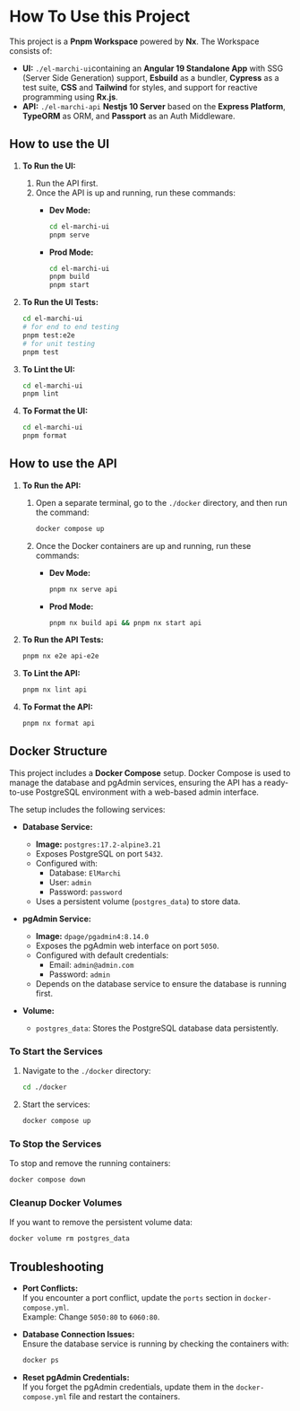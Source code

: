 # How To Use this Project

This project is a **Pnpm Workspace** powered by **Nx**. The Workspace consists of:

- **UI:** `./el-marchi-ui`containing an **Angular 19 Standalone App** with SSG (Server Side Generation) support, **Esbuild** as a bundler, **Cypress** as a test suite, **CSS** and **Tailwind** for styles, and support for reactive programming using **Rx.js**.
- **API:** `./el-marchi-api` **Nestjs 10 Server** based on the **Express Platform**, **TypeORM** as ORM, and **Passport** as an Auth Middleware.

## How to use the UI

1. **To Run the UI:**
    1. Run the API first.
    2. Once the API is up and running, run these commands:
        - **Dev Mode:**  

          ```sh
          cd el-marchi-ui
          pnpm serve
          ```  

        - **Prod Mode:**  

          ```sh
          cd el-marchi-ui
          pnpm build
          pnpm start
          ```

2. **To Run the UI Tests:**  

    ```sh
    cd el-marchi-ui
    # for end to end testing
    pnpm test:e2e
    # for unit testing
    pnpm test
    ```

3. **To Lint the UI:**  

    ```sh
    cd el-marchi-ui
    pnpm lint
    ```

4. **To Format the UI:**  

    ```sh
    cd el-marchi-ui
    pnpm format
    ```

## How to use the API

1. **To Run the API:**
    1. Open a separate terminal, go to the `./docker` directory, and then run the command:

       ```sh
       docker compose up
       ```

    2. Once the Docker containers are up and running, run these commands:
        - **Dev Mode:**  

          ```sh
          pnpm nx serve api
          ```

        - **Prod Mode:**  

          ```sh
          pnpm nx build api && pnpm nx start api
          ```

2. **To Run the API Tests:**  

    ```sh
    pnpm nx e2e api-e2e
    ```

3. **To Lint the API:**  

    ```sh
    pnpm nx lint api
    ```

4. **To Format the API:**  

    ```sh
    pnpm nx format api
    ```

## Docker Structure

This project includes a **Docker Compose** setup. Docker Compose is used to manage the database and pgAdmin services, ensuring the API has a ready-to-use PostgreSQL environment with a web-based admin interface.

The setup includes the following services:

- **Database Service:**
  - **Image:** `postgres:17.2-alpine3.21`
  - Exposes PostgreSQL on port `5432`.
  - Configured with:
    - Database: `ElMarchi`
    - User: `admin`
    - Password: `password`
  - Uses a persistent volume (`postgres_data`) to store data.

- **pgAdmin Service:**
  - **Image:** `dpage/pgadmin4:8.14.0`
  - Exposes the pgAdmin web interface on port `5050`.
  - Configured with default credentials:
    - Email: `admin@admin.com`
    - Password: `admin`
  - Depends on the database service to ensure the database is running first.

- **Volume:**
  - `postgres_data`: Stores the PostgreSQL database data persistently.

### To Start the Services

1. Navigate to the `./docker` directory:

   ```sh
   cd ./docker
   ```

2. Start the services:

   ```sh
   docker compose up
   ```

### To Stop the Services

To stop and remove the running containers:

```sh
docker compose down
```

### Cleanup Docker Volumes

If you want to remove the persistent volume data:

```sh
docker volume rm postgres_data
```

## Troubleshooting

- **Port Conflicts:**  
  If you encounter a port conflict, update the `ports` section in `docker-compose.yml`.  
  Example: Change `5050:80` to `6060:80`.

- **Database Connection Issues:**  
  Ensure the database service is running by checking the containers with:

  ```sh
  docker ps
  ```

- **Reset pgAdmin Credentials:**  
  If you forget the pgAdmin credentials, update them in the `docker-compose.yml` file and restart the containers.
